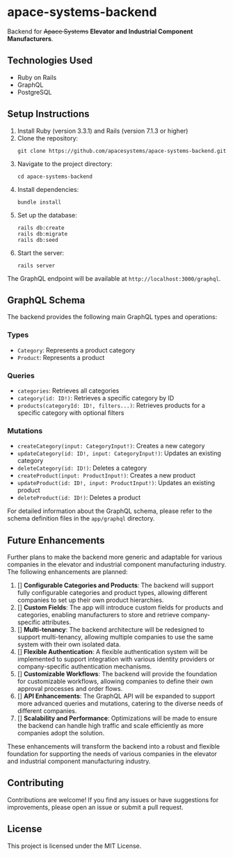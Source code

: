# apace-systems-backend
Backend for ~~Apace Systems~~ **Elevator and Industrial Component Manufacturers**.

## Technologies Used
- Ruby on Rails
- GraphQL
- PostgreSQL

## Setup Instructions
1. Install Ruby (version 3.3.1) and Rails (version 7.1.3 or higher)
2. Clone the repository: 
   ```
   git clone https://github.com/apacesystems/apace-systems-backend.git
   ```
3. Navigate to the project directory:
   ```
   cd apace-systems-backend
   ```
4. Install dependencies:
   ```
   bundle install
   ```
5. Set up the database:
   ```
   rails db:create
   rails db:migrate
   rails db:seed
   ```
6. Start the server:
   ```
   rails server
   ```
   
The GraphQL endpoint will be available at `http://localhost:3000/graphql`.

## GraphQL Schema
The backend provides the following main GraphQL types and operations:

### Types
- `Category`: Represents a product category
- `Product`: Represents a product

### Queries
- `categories`: Retrieves all categories
- `category(id: ID!)`: Retrieves a specific category by ID
- `products(categoryId: ID!, filters...)`: Retrieves products for a specific category with optional filters

### Mutations
- `createCategory(input: CategoryInput!)`: Creates a new category
- `updateCategory(id: ID!, input: CategoryInput!)`: Updates an existing category
- `deleteCategory(id: ID!)`: Deletes a category
- `createProduct(input: ProductInput!)`: Creates a new product
- `updateProduct(id: ID!, input: ProductInput!)`: Updates an existing product
- `deleteProduct(id: ID!)`: Deletes a product

For detailed information about the GraphQL schema, please refer to the schema definition files in the `app/graphql` directory.

## Future Enhancements
Further plans to make the backend more generic and adaptable for various companies in the elevator and industrial component manufacturing industry. The following enhancements are planned:

1. [] **Configurable Categories and Products**: The backend will support fully configurable categories and product types, allowing different companies to set up their own product hierarchies.
2. [] **Custom Fields**: The app will introduce custom fields for products and categories, enabling manufacturers to store and retrieve company-specific attributes.
3. [] **Multi-tenancy**: The backend architecture will be redesigned to support multi-tenancy, allowing multiple companies to use the same system with their own isolated data.
4. [] **Flexible Authentication**: A flexible authentication system will be implemented to support integration with various identity providers or company-specific authentication mechanisms.
5. [] **Customizable Workflows**: The backend will provide the foundation for customizable workflows, allowing companies to define their own approval processes and order flows.
6. [] **API Enhancements**: The GraphQL API will be expanded to support more advanced queries and mutations, catering to the diverse needs of different companies.
7. [] **Scalability and Performance**: Optimizations will be made to ensure the backend can handle high traffic and scale efficiently as more companies adopt the solution.

These enhancements will transform the backend into a robust and flexible foundation for supporting the needs of various companies in the elevator and industrial component manufacturing industry.

## Contributing
Contributions are welcome! If you find any issues or have suggestions for improvements, please open an issue or submit a pull request.

## License
This project is licensed under the MIT License.